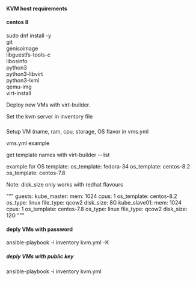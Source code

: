 #### KVM host requirements
#### centos 8 
sudo dnf install -y \
git \
genisoimage \
libguestfs-tools-c \
libosinfo \
python3 \
python3-libvirt \
python3-lxml \
qemu-img \
virt-install


Deploy new VMs with virt-builder.

Set the kvm server in inventory file

#####
Setup VM (name, ram, cpu, storage, OS flavor in vms.yml

vms.yml example


get template names with virt-builder --list

example for OS template:
os_template: fedora-34
os_template: centos-8.2
os_template: centos-7.8

Note:
disk_size only works with redhat flavours 

"""
guests:
  kube_master:
    mem: 1024
    cpus: 1
    os_template: centos-8.2
    os_type: linux
    file_type: qcow2
    disk_size: 8G
  kube_slave01:
    mem: 1024
    cpus: 1
    os_template: centos-7.8
    os_type: linux
    file_type: qcow2
    disk_size: 12G
"""



#### deply VMs with password
ansible-playbook -i inventory kvm.yml -K 


##### deply VMs with public key
ansible-playbook -i inventory kvm.yml 
